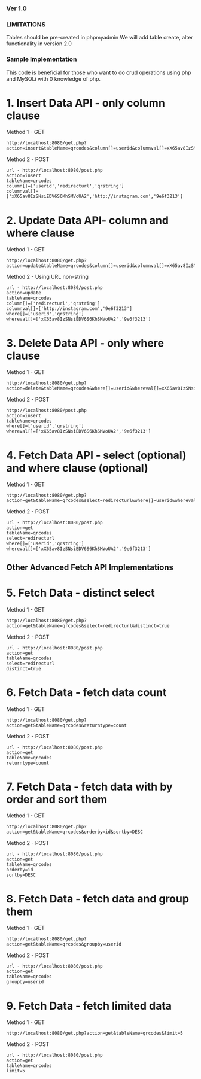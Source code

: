 ### Ver 1.0

### LIMITATIONS

Tables should be pre-created in phpmyadmin
We will add table create, alter functionality in version 2.0

### Sample Implementation

This code is beneficial for those who want to do crud operations using php and MySQLi with 0 knowledge of php.

# 1. Insert Data API - only column clause

Method 1 - GET

```
http://localhost:8080/get.php?action=insert&tableName=qrcodes&column[]=userid&columnval[]=xX65av8IzSNsiEDV6S6KhSMVoUA2&column[]=redirecturl&columnval[]=http://instagram.com&column[]=qrstring&columnval[]=653gdfge
```


Method 2 - POST
```
url - http://localhost:8080/post.php
action=insert
tableName=qrcodes
column[]=['userid','redirecturl','qrstring']
columnval[]=['xX65av8IzSNsiEDV6S6KhSMVoUA2','http://instagram.com','9e6f3213']
```


# 2. Update Data API- column and where clause

Method 1 - GET
```
http://localhost:8080/get.php?action=update&tableName=qrcodes&column[]=userid&columnval[]=xX65av8IzSNsiEDV6S6KhSMVoUA2&column[]=redirecturl&columnval[]=http://facebook.com&column[]=qrstring&columnval[]=653gdfge&where[]=userid&whereval[]=xX65av8IzSNsiEDV6S6KhSMVoUA2&where[]=qrstring&whereval[]=653gdfge
```

Method 2 - Using URL non-string
```
url - http://localhost:8080/post.php
action=update
tableName=qrcodes
column[]=['redirecturl','qrstring']
columnval[]=['http://instagram.com','9e6f3213']
where[]=['userid','qrstring']
whereval[]=['xX65av8IzSNsiEDV6S6KhSMVoUA2','9e6f3213']
```

# 3. Delete Data API - only where clause

Method 1 - GET
```
http://localhost:8080/get.php?action=delete&tableName=qrcodes&where[]=userid&whereval[]=xX65av8IzSNsiEDV6S6KhSMVoUA2&where[]=qrstring&whereval[]=653gdfge
```

Method 2 - POST
```
http://localhost:8080/post.php
action=insert
tableName=qrcodes
where[]=['userid','qrstring']
whereval[]=['xX65av8IzSNsiEDV6S6KhSMVoUA2','9e6f3213']
```

# 4. Fetch Data API - select (optional) and where clause (optional)

Method 1 - GET
```
http://localhost:8080/get.php?action=get&tableName=qrcodes&select=redirecturl&where[]=userid&whereval[]=xX65av8IzSNsiEDV6S6KhSMVoUA2&where[]=qrstring&whereval[]=653gdfge
```

Method 2 - POST
```
url - http://localhost:8080/post.php
action=get
tableName=qrcodes
select=redirecturl
where[]=['userid','qrstring']
whereval[]=['xX65av8IzSNsiEDV6S6KhSMVoUA2','9e6f3213']
```

## Other Advanced Fetch API Implementations

# 5. Fetch Data - distinct select

Method 1 - GET
```
http://localhost:8080/get.php?action=get&tableName=qrcodes&select=redirecturl&distinct=true
```

Method 2 - POST
```
url - http://localhost:8080/post.php
action=get
tableName=qrcodes
select=redirecturl
distinct=true
```

# 6. Fetch Data - fetch data count

Method 1 - GET
```
http://localhost:8080/get.php?action=get&tableName=qrcodes&returntype=count
```

Method 2 - POST
```
url - http://localhost:8080/post.php
action=get
tableName=qrcodes
returntype=count
```

# 7. Fetch Data - fetch data with by order and sort them

Method 1 - GET
```
http://localhost:8080/get.php?action=get&tableName=qrcodes&orderby=id&sortby=DESC
```

Method 2 - POST
```
url - http://localhost:8080/post.php
action=get
tableName=qrcodes
orderby=id
sortby=DESC
```

# 8. Fetch Data - fetch data and group them

Method 1 - GET
```
http://localhost:8080/get.php?action=get&tableName=qrcodes&groupby=userid
```

Method 2 - POST
```
url - http://localhost:8080/post.php
action=get
tableName=qrcodes
groupby=userid
```

# 9. Fetch Data - fetch limited data

Method 1 - GET
```
http://localhost:8080/get.php?action=get&tableName=qrcodes&limit=5
```

Method 2 - POST
```
url - http://localhost:8080/post.php
action=get
tableName=qrcodes
limit=5
```
